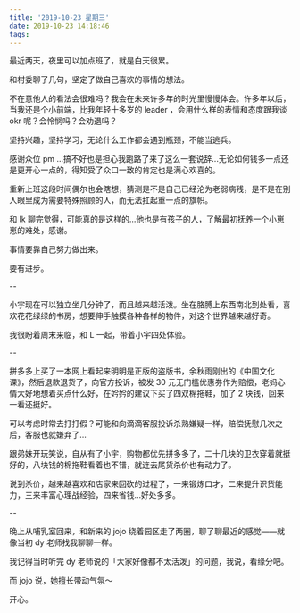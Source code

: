 ```yaml
---
title: '2019-10-23 星期三'
date: 2019-10-23 14:18:46
tags:
---
```


最近两天，夜里可以加点班了，就是白天很累。

和村委聊了几句，坚定了做自己喜欢的事情的想法。

不在意他人的看法会很难吗？我会在未来许多年的时光里慢慢体会。许多年以后，当我还是个小前端，比我年轻十多岁的 leader ，会用什么样的表情和态度跟我谈 okr 呢？会怜悯吗？会劝退吗？

坚持兴趣，坚持学习，无论什么工作都会遇到瓶颈，不能当逃兵。

感谢众位 pm ...搞不好也是担心我跑路了来了这么一套说辞...无论如何钱多一点还是更开心一点的，得知受了众口一致的肯定也是满心欢喜的。

重新上班这段时间偶尔也会瞎想，猜测是不是自己已经沦为老弱病残，是不是在别人眼里成为需要特殊照顾的人，而无法扛起重一点的旗帜。

和 lk 聊完觉得，可能真的是这样的...他也是有孩子的人，了解最初抚养一个小崽崽的难处，感谢。

事情要靠自己努力做出来。

要有进步。

--

小宇现在可以独立坐几分钟了，而且越来越活泼。坐在胳膊上东西南北到处看，喜欢花花绿绿的书房，想要伸手触摸各种各样的物件，对这个世界越来越好奇。

我很盼着周末来临，和 L 一起，带着小宇四处体验。

--

拼多多上买了一本网上看起来明明是正版的盗版书，余秋雨刚出的《中国文化课》，然后退款退货了，向官方投诉，被发 30 元无门槛优惠券作为赔偿，老妈心情大好地想着买点什么好，在妗妗的建议下买了四双棉拖鞋，加了 2 块钱，回来一看还挺好。

可以考虑时常去打打假？可能和向滴滴客服投诉杀熟嫌疑一样，赔偿抚慰几次之后，客服也就嫌弃了...

跟弟妹开玩笑说，自从有了小宇，购物都优先拼多多了，二十几块的卫衣穿着就挺好的，八块钱的棉拖鞋看着也不错，就连去尾货杀价也有动力了。

说到杀价，越来越喜欢和店家来回砍的过程了，一来锻炼口才，二来提升识货能力，三来丰富心理战经验，四来省钱...好处多多。

--

晚上从哺乳室回来，和新来的 jojo 绕着园区走了两圈，聊了聊最近的感觉——就像当初 dy 老师找我聊聊一样。

我记得当时听完 dy 老师说的「大家好像都不太活泼」的问题，我说，看缘分吧。

而 jojo 说，她擅长带动气氛～

开心。

